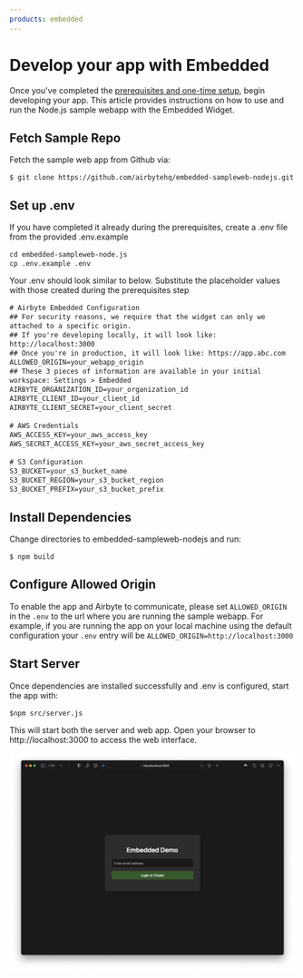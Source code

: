 ```yaml
---
products: embedded
---
```


# Develop your app with Embedded

Once you've completed the [prerequisites and one-time setup](prerequisites-setup), begin developing your app. This article provides instructions on how to use and run the Node.js sample webapp with the Embedded Widget.

## Fetch Sample Repo
Fetch the sample web app from Github via:

```
$ git clone https://github.com/airbytehq/embedded-sampleweb-nodejs.git
```

## Set up .env
If you have completed it already during the prerequisites, create a .env file from the provided .env.example
```
cd embedded-sampleweb-node.js
cp .env.example .env
```
Your .env should look similar to below. Substitute the placeholder values with those created during the prerequisites step

```
# Airbyte Embedded Configuration
## For security reasons, we require that the widget can only we attached to a specific origin.
## If you're developing locally, it will look like: http://localhost:3000
## Once you're in production, it will look like: https://app.abc.com
ALLOWED_ORIGIN=your_webapp_origin
## These 3 pieces of information are available in your initial workspace: Settings > Embedded
AIRBYTE_ORGANIZATION_ID=your_organization_id
AIRBYTE_CLIENT_ID=your_client_id
AIRBYTE_CLIENT_SECRET=your_client_secret

# AWS Credentials
AWS_ACCESS_KEY=your_aws_access_key
AWS_SECRET_ACCESS_KEY=your_aws_secret_access_key

# S3 Configuration
S3_BUCKET=your_s3_bucket_name
S3_BUCKET_REGION=your_s3_bucket_region
S3_BUCKET_PREFIX=your_s3_bucket_prefix
```

## Install Dependencies
Change directories to embedded-sampleweb-nodejs and run:
```
$ npm build
```

## Configure Allowed Origin
To enable the app and Airbyte to communicate, please set `ALLOWED_ORIGIN` in the `.env` to the url where you are running the sample webapp. For example, if you are running the app on your local machine using the default configuration your `.env` entry will be `ALLOWED_ORIGIN=http://localhost:3000`

## Start Server
Once dependencies are installed successfully and .env is configured, start the app with:
```
$npm src/server.js
```
This will start both the server and web app. Open your browser to http://localhost:3000 to access the web interface.

![Web app home](https://github.com/airbytehq/embedded-sampleweb-nodejs/raw/main/homepage.png)
